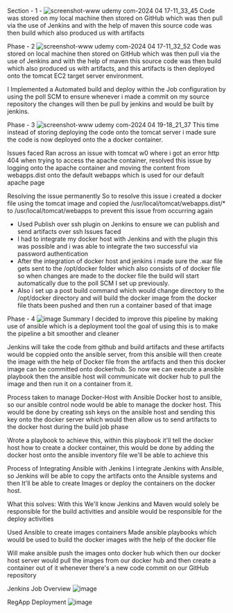 Section - 1 - 
![screenshot-www udemy com-2024 04 17-11_33_45](https://github.com/Sehindemi/hello-world/assets/97199481/c5c99673-acd4-41cc-bfff-2baf821eaa6c)
Code was stored on my local machine then stored on GitHub which was then pull via the use of Jenkins and with the help of maven this source code was then build which also produced us with artifacts 



Phase - 2 
![screenshot-www udemy com-2024 04 17-11_32_52](https://github.com/Sehindemi/hello-world/assets/97199481/33338bd1-62db-4162-b1a8-4d3effea35f1)
Code was stored on local machine then stored on GitHub which was then pull via the use of Jenkins and with the help of maven this source code was then build which also produced us with artifacts, and this artifacts is then deployed onto the tomcat EC2 target server environment.

I Implemented a Automated build and deploy within the Job configuration by  using the poll SCM to ensure whenever i made a commit on my source repository the changes will then be pull by jenkins and would be built by jenkins.


Phase - 3 
![screenshot-www udemy com-2024 04 19-18_21_37](https://github.com/Sehindemi/hello-world/assets/97199481/6f6d92e7-2b90-4706-8547-a9f6214ac752)
This time instead of storing deploying the code onto the tomcat server i made sure the code is now deployed onto the a docker container.

Issues faced 
Ran across an issue with tomcat w0 where i got an error http 404 when trying to access the apache container, resolved this issue by logging onto the apache container and moving the content from webapps.dist onto the default webapps which is used for our default apache page 

Resolving the issue permanently 
So to resolve this issue i created a docker file using the tomcat image and copied the /usr/local/tomcat/webapps.dist/* to  /usr/local/tomcat/webapps to prevent this issue from occurring again 

- Used Publish over ssh plugin on Jenkins to ensure we can publish and send artifacts over ssh 
Issues faced
- I had to integrate my docker host with Jenkins and with the plugin this was possible and i was able to integrate the two successful via password authentication 
- After the integration of docker host and jenkins i made sure the .war file gets sent to the /opt/docker folder which also consists of of docker file so when changes are made to the docker file the build will start automatically due to the poll SCM I set up previously.
- Also i set up a post build command which would change directory to the /opt/docker directory and will build the docker image from the docker file thats been pushed and then run a container based of that image


Phase - 4
![image](https://github.com/Sehindemi/hello-world/assets/97199481/b0f8f317-fb65-4d20-a6b0-e8e87ea641f7)
Summary 
I decided to improve this pipeline by making use of ansible which is a deployment tool the goal of using this is to make the pipeline a bit smoother and cleaner 

Jenkins will take the code from github and build artifacts and these artifacts would be coppied onto the ansible server, from this ansible will then create the image with the help of Docker file from the artifacts and then this docker image can be committed onto dockerhub.
So now we can execute a ansible playbook then the ansible host will communicate wit docker hub to pull the image and then run it on a container from it.

Process taken to manage Docker-Host with Ansible
Docker host to ansible, so our ansible control node would be able to manage the docker host. This would be done by creating ssh keys on the ansible host and sending this key onto the docker server which would then allow us to send artifacts to the docker host during the build job phase 

Wrote a playbook to achieve this, within this playbook it'll tell the docker host how to create a docker container, this would be done by adding the docker host onto the ansible inventory file we'll be able to achieve this 

Process of Integrating Ansible with Jenkins 
I integrate Jenkins with Ansible, so Jenkins will be able to copy the artifacts onto the Ansible systems and then It'll be able to create Images or deploy the containers on the docker host.

What this solves:
With this We'll know Jenkins and Maven would solely be responsible for the build activities and ansible would be responsible for the deploy activities 

Used Ansible to create images containers
Made ansible playbooks which would be used to build the docker images with the help of the docker file

Will make ansible push the images onto docker hub which then our docker host server would pull the images from our docker hub and then create a container out of it whenever there's a new code commit on our GitHub repository 

Jenkins Job Overview
![image](https://github.com/Sehindemi/hello-world-CICD-Project/assets/97199481/eb01bb83-4a0d-4c5e-8d62-419942bbfef2)

RegApp Deployment 
![image](https://github.com/Sehindemi/hello-world-CICD-Project/assets/97199481/f6900beb-b824-463f-b523-8559497bd93f)


